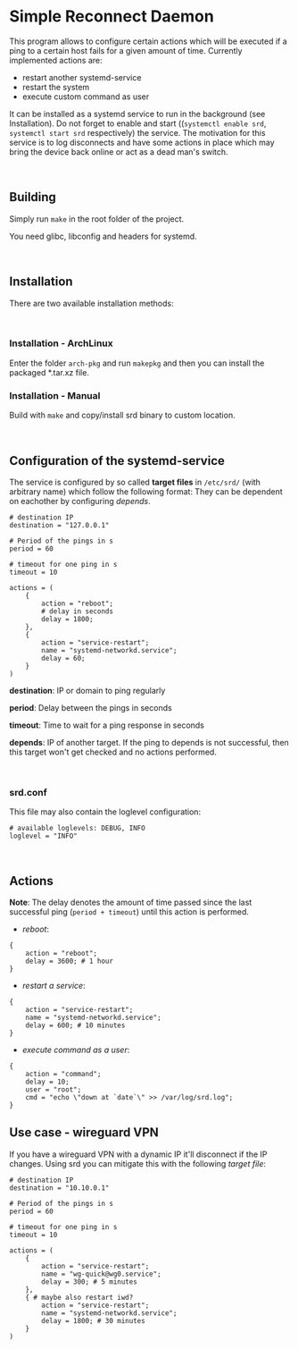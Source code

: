 # Simple Reconnect Daemon

This program allows to configure certain actions which will be executed if a ping to a certain host fails for a given amount of time. Currently implemented actions are:

* restart another systemd-service
* restart the system
* execute custom command as user

It can be installed as a systemd service to run in the background (see Installation).
Do not forget to enable and start ((`systemctl enable srd`, `systemctl start srd` respectively) the service. The motivation for this service is to log disconnects and have some actions in place which may bring the device back online or act as a dead man's switch.

<br />

## Building

Simply run `make` in the root folder of the project.

You need glibc, libconfig and headers for systemd.

<br />

## Installation

There are two available installation methods:

<br />

### Installation - ArchLinux

Enter the folder `arch-pkg` and run `makepkg` and then you can install the packaged \*.tar.xz file.

### Installation - Manual

Build with `make` and copy/install srd binary to custom location.

<br />

## Configuration of the systemd-service

The service is configured by so called **target files** in `/etc/srd/` (with arbitrary name) which follow the following format:
They can be dependent on eachother by configuring *depends*.

```
# destination IP
destination = "127.0.0.1"

# Period of the pings in s
period = 60

# timeout for one ping in s
timeout = 10

actions = (
    {
        action = "reboot";
        # delay in seconds
        delay = 1800;
    },
    {
        action = "service-restart";
        name = "systemd-networkd.service";
        delay = 60;
    }
)

```

**destination**: IP or domain to ping regularly

**period**: Delay between the pings in seconds

**timeout**: Time to wait for a ping response in seconds

**depends**: IP of another target. If the ping to depends is not successful, then this target won't get checked and no actions performed.

<br />

### srd.conf
This file may also contain the loglevel configuration:
```
# available loglevels: DEBUG, INFO
loglevel = "INFO"
```

<br />

## Actions
**Note**: The delay denotes the amount of time passed since the last successful ping (`period + timeout`) until this action is performed.

* *reboot*:

```
{
    action = "reboot";
    delay = 3600; # 1 hour
}
```

* *restart a service*:

```
{
    action = "service-restart";
    name = "systemd-networkd.service";
    delay = 600; # 10 minutes
}
```

* *execute command as a user*:

```
{
    action = "command";
    delay = 10;
    user = "root";
    cmd = "echo \"down at `date`\" >> /var/log/srd.log";
}
```


## Use case - wireguard VPN

If you have a wireguard VPN with a dynamic IP it'll disconnect if the IP changes. Using srd you can mitigate this with the following *target file*:


```
# destination IP
destination = "10.10.0.1"

# Period of the pings in s
period = 60

# timeout for one ping in s
timeout = 10

actions = (
    {
        action = "service-restart";
        name = "wg-quick@wg0.service";
        delay = 300; # 5 minutes
    },
    { # maybe also restart iwd?
        action = "service-restart";
        name = "systemd-networkd.service";
        delay = 1800; # 30 minutes
    }
)
```
